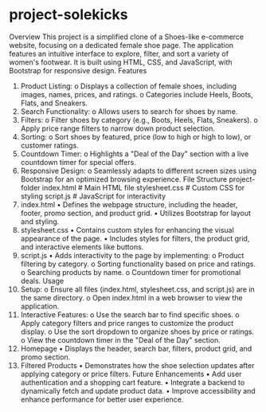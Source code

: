 # project-solekicks
Overview
This project is a simplified clone of a Shoes-like e-commerce website, focusing on a dedicated female shoe page. The application features an intuitive interface to explore, filter, and sort a variety of women's footwear. It is built using HTML, CSS, and JavaScript, with Bootstrap for responsive design.
Features
1.	Product Listing:
o	Displays a collection of female shoes, including images, names, prices, and ratings.
o	Categories include Heels, Boots, Flats, and Sneakers.
2.	Search Functionality:
o	Allows users to search for shoes by name.
3.	Filters:
o	Filter shoes by category (e.g., Boots, Heels, Flats, Sneakers).
o	Apply price range filters to narrow down product selection.
4.	Sorting:
o	Sort shoes by featured, price (low to high or high to low), or customer ratings.
5.	Countdown Timer:
o	Highlights a "Deal of the Day" section with a live countdown timer for special offers.
6.	Responsive Design:
o	Seamlessly adapts to different screen sizes using Bootstrap for an optimized browsing experience.
File Structure
project-folder
 index.html        # Main HTML file
stylesheet.css    # Custom CSS for styling
 script.js         # JavaScript for interactivity
1. index.html
•	Defines the webpage structure, including the header, footer, promo section, and product grid.
•	Utilizes Bootstrap for layout and styling.
2. stylesheet.css
•	Contains custom styles for enhancing the visual appearance of the page.
•	Includes styles for filters, the product grid, and interactive elements like buttons.
3. script.js
•	Adds interactivity to the page by implementing:
o	Product filtering by category.
o	Sorting functionality based on price and ratings.
o	Searching products by name.
o	Countdown timer for promotional deals.
Usage
1.	Setup:
o	Ensure all files (index.html, stylesheet.css, and script.js) are in the same directory.
o	Open index.html in a web browser to view the application.
2.	Interactive Features:
o	Use the search bar to find specific shoes.
o	Apply category filters and price ranges to customize the product display.
o	Use the sort dropdown to organize shoes by price or ratings.
o	View the countdown timer in the "Deal of the Day" section.
1. Homepage
•	Displays the header, search bar, filters, product grid, and promo section.
2. Filtered Products
•	Demonstrates how the shoe selection updates after applying category or price filters.
Future Enhancements
•	Add user authentication and a shopping cart feature.
•	Integrate a backend to dynamically fetch and update product data.
•	Improve accessibility and enhance performance for better user experience.

